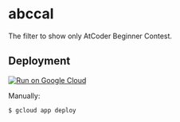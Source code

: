 # abccal

The filter to show only AtCoder Beginner Contest.

## Deployment

[![Run on Google Cloud](https://storage.googleapis.com/cloudrun/button.svg)](https://console.cloud.google.com/cloudshell/editor?shellonly=true&cloudshell_image=gcr.io/cloudrun/button&cloudshell_git_repo=https://github.com/acomagu/abccal.git)

Manually:

```
$ gcloud app deploy
```
